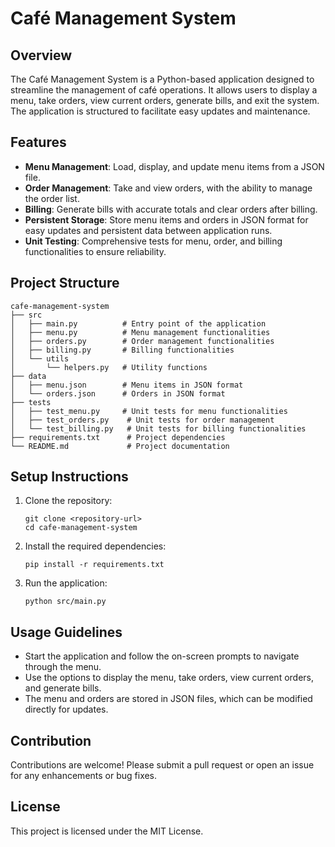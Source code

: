 # Café Management System

## Overview
The Café Management System is a Python-based application designed to streamline the management of café operations. It allows users to display a menu, take orders, view current orders, generate bills, and exit the system. The application is structured to facilitate easy updates and maintenance.

## Features
- **Menu Management**: Load, display, and update menu items from a JSON file.
- **Order Management**: Take and view orders, with the ability to manage the order list.
- **Billing**: Generate bills with accurate totals and clear orders after billing.
- **Persistent Storage**: Store menu items and orders in JSON format for easy updates and persistent data between application runs.
- **Unit Testing**: Comprehensive tests for menu, order, and billing functionalities to ensure reliability.

## Project Structure
```
cafe-management-system
├── src
│   ├── main.py          # Entry point of the application
│   ├── menu.py          # Menu management functionalities
│   ├── orders.py        # Order management functionalities
│   ├── billing.py       # Billing functionalities
│   └── utils
│       └── helpers.py   # Utility functions
├── data
│   ├── menu.json        # Menu items in JSON format
│   └── orders.json      # Orders in JSON format
├── tests
│   ├── test_menu.py     # Unit tests for menu functionalities
│   ├── test_orders.py    # Unit tests for order management
│   └── test_billing.py   # Unit tests for billing functionalities
├── requirements.txt      # Project dependencies
└── README.md             # Project documentation
```

## Setup Instructions
1. Clone the repository:
   ```
   git clone <repository-url>
   cd cafe-management-system
   ```

2. Install the required dependencies:
   ```
   pip install -r requirements.txt
   ```

3. Run the application:
   ```
   python src/main.py
   ```

## Usage Guidelines
- Start the application and follow the on-screen prompts to navigate through the menu.
- Use the options to display the menu, take orders, view current orders, and generate bills.
- The menu and orders are stored in JSON files, which can be modified directly for updates.

## Contribution
Contributions are welcome! Please submit a pull request or open an issue for any enhancements or bug fixes.

## License
This project is licensed under the MIT License.